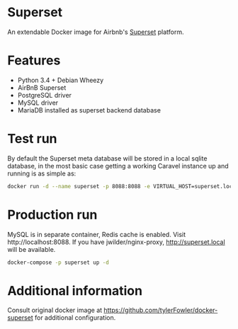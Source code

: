 Superset
===============

An extendable Docker image for Airbnb's [Superset](airbnb.io/superset) platform.

# Features

  * Python 3.4 + Debian Wheezy
  * AirBnB Superset
  * PostgreSQL driver
  * MySQL driver
  * MariaDB installed as superset backend database

# Test run

By default the Superset meta database will be stored in a local sqlite database, in the most basic case getting a working Caravel instance up and running is as simple as:

```bash
docker run -d --name superset -p 8088:8088 -e VIRTUAL_HOST=superset.local tylerfowler/superset
```

# Production run

MySQL is in separate container, Redis cache is enabled. Visit http://localhost:8088. 
If you have jwilder/nginx-proxy, http://superset.local will be available.

```bash
docker-compose -p superset up -d
```

# Additional information

Consult original docker image at https://github.com/tylerFowler/docker-superset for additional configuration.
